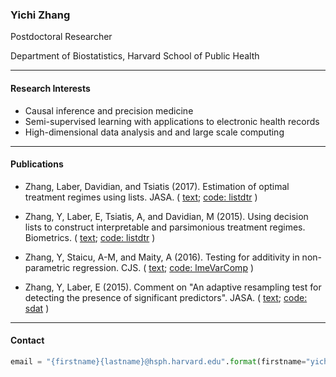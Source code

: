 ### Yichi Zhang

Postdoctoral Researcher

Department of Biostatistics, Harvard School of Public Health

----------

#### Research Interests
* Causal inference and precision medicine
* Semi-supervised learning with applications to electronic health records
* High-dimensional data analysis and and large scale computing

----------

#### Publications
* Zhang, Laber, Davidian, and Tsiatis (2017). 
Estimation of optimal treatment regimes using lists. 
JASA. 
\(
[text](https://www.tandfonline.com/doi/abs/10.1080/01621459.2017.1345743);
[code: listdtr](https://cran.r-project.org/package=listdtr)
\)

* Zhang, Y, Laber, E, Tsiatis, A, and Davidian, M (2015).
Using decision lists to construct interpretable and parsimonious treatment regimes.
Biometrics.
\(
[text](https://onlinelibrary.wiley.com/doi/pdf/10.1111/biom.12354);
[code: listdtr](https://cran.r-project.org/package=listdtr)
\)

* Zhang, Y, Staicu, A-M, and Maity, A (2016).
Testing for additivity in non-parametric regression.
CJS.
\(
[text](https://onlinelibrary.wiley.com/doi/abs/10.1002/cjs.11295);
[code: lmeVarComp](https://cran.r-project.org/package=lmeVarComp)
\)

* Zhang, Y, Laber, E (2015).
Comment on "An adaptive resampling test for detecting the presence of significant predictors".
JASA.
\(
[text](https://www.tandfonline.com/doi/full/10.1080/01621459.2015.1106403);
[code: sdat](https://cran.r-project.org/package=sdat)
\)

----------

#### Contact

```python
email = "{firstname}{lastname}@hsph.harvard.edu".format(firstname="yichi", lastname="zhang")
```

